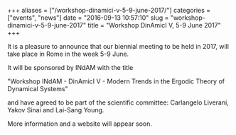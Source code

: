 +++
aliases = ["/workshop-dinamici-v-5-9-june-2017/"]
categories = ["events", "news"]
date = "2016-09-13 10:57:10"
slug = "workshop-dinamici-v-5-9-june-2017"
title = "Workshop DinAmicI V, 5-9 June 2017"
+++

It is a pleasure to announce that our biennial meeting to be held in
2017, will take place in Rome in the week 5-9 June.

It will be sponsored by INdAM with the title

"Workshop INdAM - DinAmicI V - Modern Trends in the Ergodic Theory of
Dynamical Systems"

and have agreed to be part of the scientific committee: Carlangelo
Liverani, Yakov Sinai and Lai-Sang Young.

More information and a website will appear soon.
